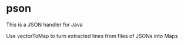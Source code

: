 # pson
This is a JSON handler for Java

Use vectorToMap to turn extracted lines from files of JSONs into Maps
